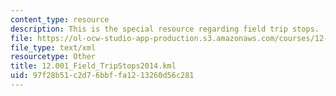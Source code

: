 ```yaml
---
content_type: resource
description: This is the special resource regarding field trip stops.
file: https://ol-ocw-studio-app-production.s3.amazonaws.com/courses/12-001-introduction-to-geology-fall-2013/97f28b51c2d76bbffa1213260d56c281_12.001_Field_TripStops2014.kml
file_type: text/xml
resourcetype: Other
title: 12.001_Field_TripStops2014.kml
uid: 97f28b51-c2d7-6bbf-fa12-13260d56c281
---
```

